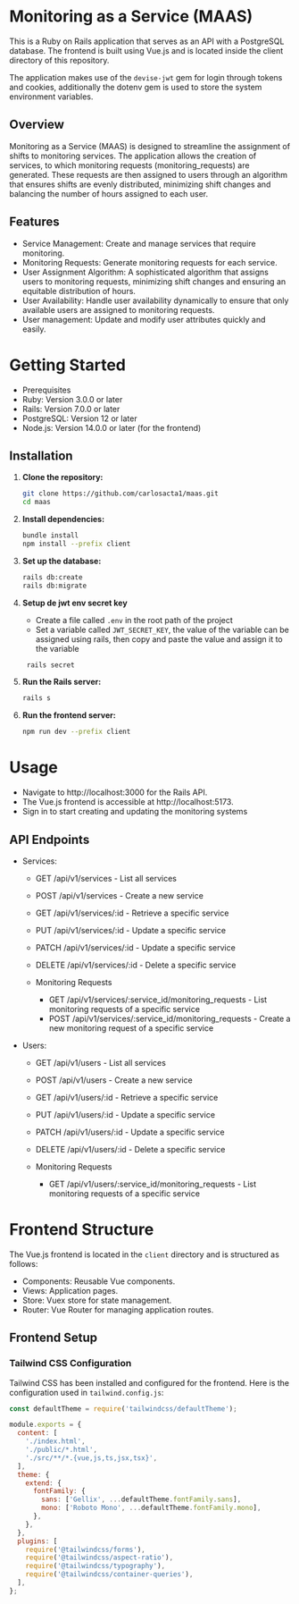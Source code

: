 # Monitoring as a Service (MAAS)

This is a Ruby on Rails application that serves as an API with a PostgreSQL database. The frontend is built using Vue.js and is located inside the client directory of this repository.

The application makes use of the `devise-jwt` gem for login through tokens and cookies, additionally the dotenv gem is used to store the system environment variables.

## Overview
Monitoring as a Service (MAAS) is designed to streamline the assignment of shifts to monitoring services. The application allows the creation of services, to which monitoring requests (monitoring_requests) are generated. These requests are then assigned to users through an algorithm that ensures shifts are evenly distributed, minimizing shift changes and balancing the number of hours assigned to each user.

## Features
* Service Management: Create and manage services that require monitoring.
* Monitoring Requests: Generate monitoring requests for each service.
* User Assignment Algorithm: A sophisticated algorithm that assigns users to monitoring requests, minimizing shift changes and ensuring an equitable distribution of hours.
* User Availability: Handle user availability dynamically to ensure that only available users are assigned to monitoring requests.
* User management: Update and modify user attributes quickly and easily.

# Getting Started
* Prerequisites
* Ruby: Version 3.0.0 or later
* Rails: Version 7.0.0 or later
* PostgreSQL: Version 12 or later
* Node.js: Version 14.0.0 or later (for the frontend)

## Installation

1. **Clone the repository:**

    ```bash
    git clone https://github.com/carlosacta1/maas.git
    cd maas
    ```

2. **Install dependencies:**

    ```bash
    bundle install
    npm install --prefix client
    ```

3. **Set up the database:**

    ```bash
    rails db:create
    rails db:migrate
    ```
4. **Setup de jwt env secret key**
   * Create a file called `.env` in the root path of the project
   * Set a variable called `JWT_SECRET_KEY`, the value of the variable can be assigned using rails, then copy and paste the value and assign it to the variable

     
   ```bash
    rails secret
   ```
   
6. **Run the Rails server:**

    ```bash
    rails s
    ```

7. **Run the frontend server:**

    ```bash
    npm run dev --prefix client
    ```
# Usage

* Navigate to http://localhost:3000 for the Rails API.
* The Vue.js frontend is accessible at http://localhost:5173.
* Sign in to start creating and updating the monitoring systems

## API Endpoints
* Services:

  * GET /api/v1/services - List all services
  * POST /api/v1/services - Create a new service
  * GET /api/v1/services/:id - Retrieve a specific service
  * PUT /api/v1/services/:id - Update a specific service
  * PATCH /api/v1/services/:id - Update a specific service
  * DELETE /api/v1/services/:id - Delete a specific service
 
  * Monitoring Requests
      * GET /api/v1/services/:service_id/monitoring_requests - List monitoring requests of a specific service
      * POST /api/v1/services/:service_id/monitoring_requests - Create a new monitoring request of a specific service

* Users:

  * GET /api/v1/users - List all services
  * POST /api/v1/users - Create a new service
  * GET /api/v1/users/:id - Retrieve a specific service
  * PUT /api/v1/users/:id - Update a specific service
  * PATCH /api/v1/users/:id - Update a specific service
  * DELETE /api/v1/users/:id - Delete a specific service
 
  * Monitoring Requests
      * GET /api/v1/users/:service_id/monitoring_requests - List monitoring requests of a specific service

# Frontend Structure

The Vue.js frontend is located in the `client` directory and is structured as follows:

* Components: Reusable Vue components.
* Views: Application pages.
* Store: Vuex store for state management.
* Router: Vue Router for managing application routes.

## Frontend Setup

### Tailwind CSS Configuration

Tailwind CSS has been installed and configured for the frontend. Here is the configuration used in `tailwind.config.js`:

```javascript
const defaultTheme = require('tailwindcss/defaultTheme');

module.exports = {
  content: [
    './index.html',
    './public/*.html',
    './src/**/*.{vue,js,ts,jsx,tsx}',
  ],
  theme: {
    extend: {
      fontFamily: {
        sans: ['Gellix', ...defaultTheme.fontFamily.sans],
        mono: ['Roboto Mono', ...defaultTheme.fontFamily.mono],
      },
    },
  },
  plugins: [
    require('@tailwindcss/forms'),
    require('@tailwindcss/aspect-ratio'),
    require('@tailwindcss/typography'),
    require('@tailwindcss/container-queries'),
  ],
}; 
